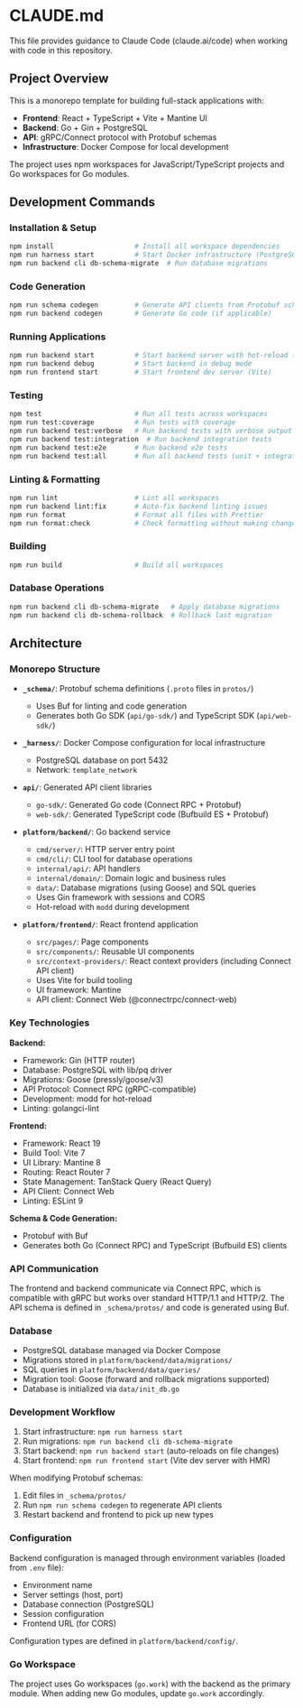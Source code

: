 # CLAUDE.md

This file provides guidance to Claude Code (claude.ai/code) when working with code in this repository.

## Project Overview

This is a monorepo template for building full-stack applications with:

- **Frontend**: React + TypeScript + Vite + Mantine UI
- **Backend**: Go + Gin + PostgreSQL
- **API**: gRPC/Connect protocol with Protobuf schemas
- **Infrastructure**: Docker Compose for local development

The project uses npm workspaces for JavaScript/TypeScript projects and Go workspaces for Go modules.

## Development Commands

### Installation & Setup

```bash
npm install                    # Install all workspace dependencies
npm run harness start          # Start Docker infrastructure (PostgreSQL)
npm run backend cli db-schema-migrate  # Run database migrations
```

### Code Generation

```bash
npm run schema codegen         # Generate API clients from Protobuf schemas
npm run backend codegen        # Generate Go code (if applicable)
```

### Running Applications

```bash
npm run backend start          # Start backend server with hot-reload (uses modd)
npm run backend debug          # Start backend in debug mode
npm run frontend start         # Start frontend dev server (Vite)
```

### Testing

```bash
npm test                       # Run all tests across workspaces
npm run test:coverage          # Run tests with coverage
npm run backend test:verbose   # Run backend tests with verbose output
npm run backend test:integration  # Run backend integration tests
npm run backend test:e2e       # Run backend e2e tests
npm run backend test:all       # Run all backend tests (unit + integration + e2e)
```

### Linting & Formatting

```bash
npm run lint                   # Lint all workspaces
npm run backend lint:fix       # Auto-fix backend linting issues
npm run format                 # Format all files with Prettier
npm run format:check           # Check formatting without making changes
```

### Building

```bash
npm run build                  # Build all workspaces
```

### Database Operations

```bash
npm run backend cli db-schema-migrate   # Apply database migrations
npm run backend cli db-schema-rollback  # Rollback last migration
```

## Architecture

### Monorepo Structure

- **`_schema/`**: Protobuf schema definitions (`.proto` files in `protos/`)
  - Uses Buf for linting and code generation
  - Generates both Go SDK (`api/go-sdk/`) and TypeScript SDK (`api/web-sdk/`)

- **`_harness/`**: Docker Compose configuration for local infrastructure
  - PostgreSQL database on port 5432
  - Network: `template_network`

- **`api/`**: Generated API client libraries
  - `go-sdk/`: Generated Go code (Connect RPC + Protobuf)
  - `web-sdk/`: Generated TypeScript code (Bufbuild ES + Protobuf)

- **`platform/backend/`**: Go backend service
  - `cmd/server/`: HTTP server entry point
  - `cmd/cli/`: CLI tool for database operations
  - `internal/api/`: API handlers
  - `internal/domain/`: Domain logic and business rules
  - `data/`: Database migrations (using Goose) and SQL queries
  - Uses Gin framework with sessions and CORS
  - Hot-reload with `modd` during development

- **`platform/frontend/`**: React frontend application
  - `src/pages/`: Page components
  - `src/components/`: Reusable UI components
  - `src/context-providers/`: React context providers (including Connect API client)
  - Uses Vite for build tooling
  - UI framework: Mantine
  - API client: Connect Web (@connectrpc/connect-web)

### Key Technologies

**Backend:**

- Framework: Gin (HTTP router)
- Database: PostgreSQL with lib/pq driver
- Migrations: Goose (pressly/goose/v3)
- API Protocol: Connect RPC (gRPC-compatible)
- Development: modd for hot-reload
- Linting: golangci-lint

**Frontend:**

- Framework: React 19
- Build Tool: Vite 7
- UI Library: Mantine 8
- Routing: React Router 7
- State Management: TanStack Query (React Query)
- API Client: Connect Web
- Linting: ESLint 9

**Schema & Code Generation:**

- Protobuf with Buf
- Generates both Go (Connect RPC) and TypeScript (Bufbuild ES) clients

### API Communication

The frontend and backend communicate via Connect RPC, which is compatible with gRPC but works over standard HTTP/1.1 and HTTP/2. The API schema is defined in `_schema/protos/` and code is generated using Buf.

### Database

- PostgreSQL database managed via Docker Compose
- Migrations stored in `platform/backend/data/migrations/`
- SQL queries in `platform/backend/data/queries/`
- Migration tool: Goose (forward and rollback migrations supported)
- Database is initialized via `data/init_db.go`

### Development Workflow

1. Start infrastructure: `npm run harness start`
2. Run migrations: `npm run backend cli db-schema-migrate`
3. Start backend: `npm run backend start` (auto-reloads on file changes)
4. Start frontend: `npm run frontend start` (Vite dev server with HMR)

When modifying Protobuf schemas:

1. Edit files in `_schema/protos/`
2. Run `npm run schema codegen` to regenerate API clients
3. Restart backend and frontend to pick up new types

### Configuration

Backend configuration is managed through environment variables (loaded from `.env` file):

- Environment name
- Server settings (host, port)
- Database connection (PostgreSQL)
- Session configuration
- Frontend URL (for CORS)

Configuration types are defined in `platform/backend/config/`.

### Go Workspace

The project uses Go workspaces (`go.work`) with the backend as the primary module. When adding new Go modules, update `go.work` accordingly.
